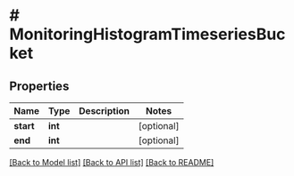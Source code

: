 # # MonitoringHistogramTimeseriesBucket

## Properties

Name | Type | Description | Notes
------------ | ------------- | ------------- | -------------
**start** | **int** |  | [optional]
**end** | **int** |  | [optional]

[[Back to Model list]](../../README.md#models) [[Back to API list]](../../README.md#endpoints) [[Back to README]](../../README.md)
